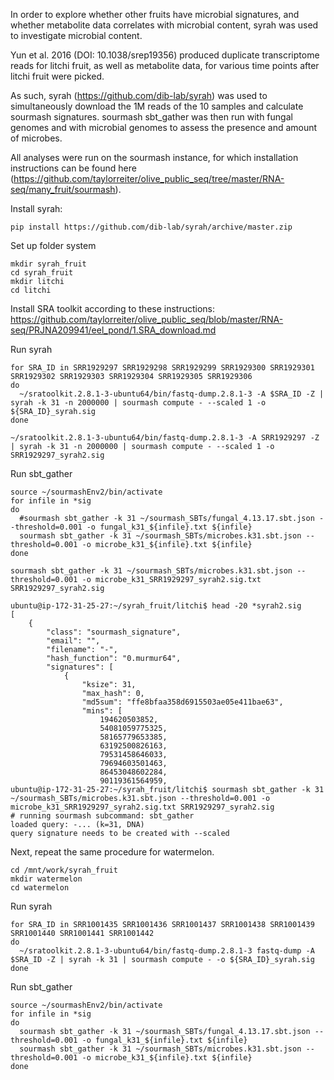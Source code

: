 In order to explore whether other fruits have microbial signatures, and whether metabolite data correlates with microbial content, syrah was used to investigate microbial content.

Yun et al. 2016 (DOI: 10.1038/srep19356) produced duplicate transcriptome reads for litchi fruit, as well as metabolite data, for various time points after litchi fruit were picked.

As such, syrah (https://github.com/dib-lab/syrah) was used to simultaneously download the 1M reads of the 10 samples and calculate sourmash signatures. sourmash sbt_gather was then run with fungal genomes and with microbial genomes to assess the presence and amount of microbes. 

All analyses were run on the sourmash instance, for which installation instructions can be found here (https://github.com/taylorreiter/olive_public_seq/tree/master/RNA-seq/many_fruit/sourmash).

Install syrah:
```
pip install https://github.com/dib-lab/syrah/archive/master.zip
```

Set up folder system
```
mkdir syrah_fruit
cd syrah_fruit
mkdir litchi
cd litchi
```

Install SRA toolkit according to these instructions: https://github.com/taylorreiter/olive_public_seq/blob/master/RNA-seq/PRJNA209941/eel_pond/1.SRA_download.md

Run syrah
```
for SRA_ID in SRR1929297 SRR1929298 SRR1929299 SRR1929300 SRR1929301 SRR1929302 SRR1929303 SRR1929304 SRR1929305 SRR1929306
do
  ~/sratoolkit.2.8.1-3-ubuntu64/bin/fastq-dump.2.8.1-3 -A $SRA_ID -Z | syrah -k 31 -n 2000000 | sourmash compute - --scaled 1 -o ${SRA_ID}_syrah.sig
done

~/sratoolkit.2.8.1-3-ubuntu64/bin/fastq-dump.2.8.1-3 -A SRR1929297 -Z | syrah -k 31 -n 2000000 | sourmash compute - --scaled 1 -o SRR1929297_syrah2.sig
```

Run sbt_gather
```
source ~/sourmashEnv2/bin/activate
for infile in *sig
do
  #sourmash sbt_gather -k 31 ~/sourmash_SBTs/fungal_4.13.17.sbt.json --threshold=0.001 -o fungal_k31_${infile}.txt ${infile}
  sourmash sbt_gather -k 31 ~/sourmash_SBTs/microbes.k31.sbt.json --threshold=0.001 -o microbe_k31_${infile}.txt ${infile}
done
```
```
sourmash sbt_gather -k 31 ~/sourmash_SBTs/microbes.k31.sbt.json --threshold=0.001 -o microbe_k31_SRR1929297_syrah2.sig.txt SRR1929297_syrah2.sig
```
```
ubuntu@ip-172-31-25-27:~/syrah_fruit/litchi$ head -20 *syrah2.sig
[
    {
        "class": "sourmash_signature", 
        "email": "", 
        "filename": "-", 
        "hash_function": "0.murmur64", 
        "signatures": [
            {
                "ksize": 31, 
                "max_hash": 0, 
                "md5sum": "ffe8bfaa358d6915503ae05e411bae63", 
                "mins": [
                    194620503852, 
                    54081059775325, 
                    58165779653385, 
                    63192500826163, 
                    79531458646033, 
                    79694603501463, 
                    86453048602284, 
                    90119361564959, 
ubuntu@ip-172-31-25-27:~/syrah_fruit/litchi$ sourmash sbt_gather -k 31 ~/sourmash_SBTs/microbes.k31.sbt.json --threshold=0.001 -o microbe_k31_SRR1929297_syrah2.sig.txt SRR1929297_syrah2.sig                                                                                                       
# running sourmash subcommand: sbt_gather
loaded query: -... (k=31, DNA)
query signature needs to be created with --scaled
```

Next, repeat the same procedure for watermelon. 

```
cd /mnt/work/syrah_fruit
mkdir watermelon
cd watermelon
```

Run syrah
```
for SRA_ID in SRR1001435 SRR1001436 SRR1001437 SRR1001438 SRR1001439 SRR1001440 SRR1001441 SRR1001442
do
  ~/sratoolkit.2.8.1-3-ubuntu64/bin/fastq-dump.2.8.1-3 fastq-dump -A $SRA_ID -Z | syrah -k 31 | sourmash compute - -o ${SRA_ID}_syrah.sig
done
```

Run sbt_gather
```
source ~/sourmashEnv2/bin/activate
for infile in *sig
do
  sourmash sbt_gather -k 31 ~/sourmash_SBTs/fungal_4.13.17.sbt.json --threshold=0.001 -o fungal_k31_${infile}.txt ${infile}
  sourmash sbt_gather -k 31 ~/sourmash_SBTs/microbes.k31.sbt.json --threshold=0.001 -o microbe_k31_${infile}.txt ${infile}
done
```
